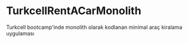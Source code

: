 # TurkcellRentACarMonolith
Turkcell bootcamp'inde monolith olarak kodlanan minimal araç kiralama uygulaması
